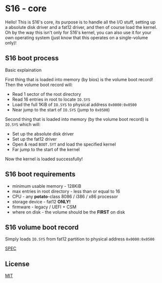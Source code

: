 # S16 - core
Hello!
This is S16's core, its purpose is to handle all the I/O stuff, setting up a absolute disk driver and a fat12 driver, and then of course load the kernel. Oh by the way this isn't only for S16's kernel, you can also use it for your own operating system (just know that this operates on a single-volume only)!

## S16 boot process
Basic explaination

First thing that is loaded into memory (by bios) is the volume boot record! Then the volume boot record will:
- Read 1 sector of the root directory
- Read 16 entries in root to locate ``IO.SYS``
- Load the full 1KiB of ``IO.SYS`` to physical address ``0x0000:0x0500``
- Near jump to the start of ``IO.SYS`` (jump to ``0x0500``)

Second thing that is loaded into memory (by the volume boot record) is ``IO.SYS`` which will:
- Set up the absolute disk driver
- Set up the fat12 driver
- Open & read ``BOOT.SYT`` and load the specified kernel
- Far jump to the start of the kernel

Now the kernel is loaded successfully! 

## S16 boot requirements

- minimum usable memory - 128KiB
- max entries in root directory - less than or equal to 16
- CPU - any **potato**-class 8086 / i386 / x86 processor
- storage device - fat12 **ONLY!**
- firmware - legacy / UEFI + CSM
- where on disk - the volume should be the **FIRST** on disk

## S16 volume boot record

Simply loads ``IO.SYS`` from fat12 partition to physical address ``0x0000:0x0500``

[SPEC](src/boot/spec.txt)

## License

[MIT](license)
